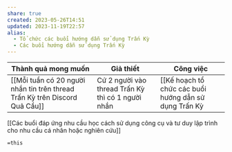 ```yaml
---
share: true
created: 2023-05-26T14:51
updated: 2023-11-19T22:57
alias:
  - Tổ chức các buổi hướng dẫn sử dụng Trấn Kỳ
  - Các buổi hướng dẫn sử dụng Trấn Kỳ
---
```


| Thành quả mong muốn                                                        | Giả thiết                                         | Công việc                                                                                     |
| -------------------------------------------------------------------------- | ------------------------------------------------- | --------------------------------------------------------------------------------------------- |
| [[Mỗi tuần có 20 người nhắn tin trên thread Trấn Kỳ trên Discord Quả Cầu]] | Cứ 2 người vào thread Trấn Kỳ thì có 1 người nhắn | [[Kế hoạch tổ chức các buổi hướng dẫn sử dụng Trấn Kỳ|Tổ chức các buổi hướng dẫn người dùng sử dụng Trấn Kỳ]] |

[[Các buổi đáp ứng nhu cầu học cách sử dụng công cụ và tư duy lập trình cho nhu cầu cá nhân hoặc nghiên cứu]]

`=this`